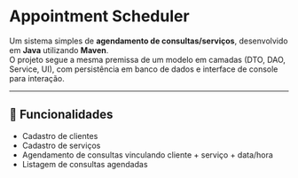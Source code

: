 # Appointment Scheduler

Um sistema simples de **agendamento de consultas/serviços**, desenvolvido em **Java** utilizando **Maven**.  
O projeto segue a mesma premissa de um modelo em camadas (DTO, DAO, Service, UI), com persistência em banco de dados e interface de console para interação.

---

## 📌 Funcionalidades
- Cadastro de clientes  
- Cadastro de serviços  
- Agendamento de consultas vinculando cliente + serviço + data/hora  
- Listagem de consultas agendadas  
